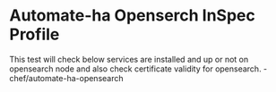 # Automate-ha Openserch InSpec Profile

This test will check below services are installed and up or not  on opensearch node and also check certificate validity for opensearch.
    - chef/automate-ha-opensearch
